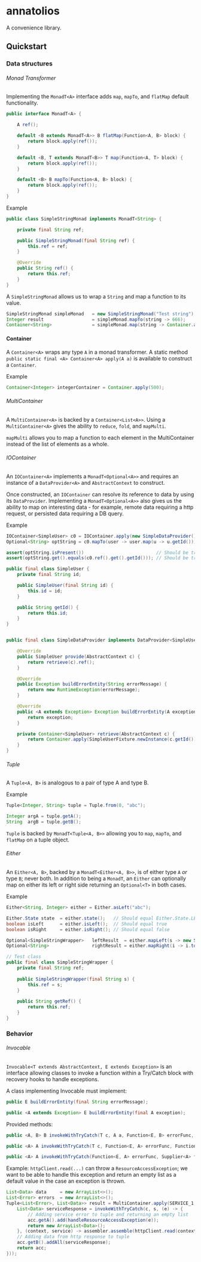 # annatolios

A convenience library.

## Quickstart

### Data structures

###### Monad Transformer


Implementing the ```MonadT<A>``` interface adds ```map```, ```mapTo```, and ```flatMap``` default functionality.

```java
public interface MonadT<A> {

    A ref();

    default <B extends MonadT<A>> B flatMap(Function<A, B> block) {
        return block.apply(ref());
    }

    default <B, T extends MonadT<B>> T map(Function<A, T> block) {
        return block.apply(ref());
    }

    default <B> B mapTo(Function<A, B> block) {
        return block.apply(ref());
    }
}
```

Example

```java
public class SimpleStringMonad implements MonadT<String> {

    private final String ref;

    public SimpleStringMonad(final String ref) {
        this.ref = ref;
    }

    @Override
    public String ref() {
        return this.ref;
    }
}
```

A ```SimpleStringMonad``` allows us to wrap a ```String``` and map a function to its value.

```java
SimpleStringMonad simpleMonad   = new SimpleStringMonad("Test string");
Integer result                  = simpleMonad.mapTo(string -> 666);
Container<String>               = simpleMonad.map(string -> Container.apply(string));
```

#### Container

A ```Container<A>``` wraps any type ```A``` in a monad transformer. A static method ```public static final <A> Container<A> apply(A a)``` is available to construct a ```Container```.

Example

```java
Container<Integer> integerContainer = Container.apply(500);

```

###### MultiContainer  

A ```MultiContainer<A>``` is backed by a ```Container<List<A>>```. Using a ```MultiContainer<A>``` gives the ability to ```reduce```, ```fold```, and ```mapMulti```.

```mapMulti``` allows you to map a function to each element in the MultiContainer instead of the list of elements as a whole.

###### IOContainer

An ```IOContainer<A>``` implements a ```MonadT<Optional<A>>``` and requires an instance of a ```DataProvider<A>``` and ```AbstractContext``` to construct.

Once constructed, an ```IOContainer``` can resolve its reference to data by using its ```DataProvider```. Implementing a ```MonadT<Optional<A>>``` also gives us the ability to map on interesting data - for example, remote data requiring a http request, or persisted data requiring a DB query.

Example

```java
IOContainer<SimpleUser> c0 = IOContainer.apply(new SimpleDataProvider(), new AbstractContext(UUID.randomUUID().toString()));
Optional<String> optString = c0.mapTo(user -> user.map(u -> u.getId()));    // Extracting the user ID

assert(optString.isPresent())                           // Should be true
assert(optString.get().equals(c0.ref().get().getId())); // Should be true
```

```java
public final class SimpleUser {
    private final String id;

    public SimpleUser(final String id) {
        this.id = id;
    }

    public String getId() {
        return this.id;
    }
}


public final class SimpleDataProvider implements DataProvider<SimpleUser> {

    @Override
    public SimpleUser provide(AbstractContext c) {
        return retrieve(c).ref();
    }

    @Override
    public Exception buildErrorEntity(String errorMessage) {
        return new RuntimeException(errorMessage);
    }

    @Override
    public <A extends Exception> Exception buildErrorEntity(A exception) {
        return exception;
    }

    private Container<SimpleUser> retrieve(AbstractContext c) {
        return Container.apply(SimpleUserFixture.newInstance(c.getId()));
    }
}
```

###### Tuple

A ```Tuple<A, B>``` is analogous to a pair of type A and type B.

Example

```java
Tuple<Integer, String> tuple = Tuple.from(0, "abc");

Integer argA = tuple.getA();
String  argB = tuple.getB();
```

```Tuple``` is backed by ```MonadT<Tuple<A, B>>``` allowing you to ```map```, ```mapTo```, and ```flatMap``` on a tuple object.

###### Either

An ```Either<A, B>```, backed by a ```MonadT<Either<A, B>>```, is of either type ```A``` _or_ type ```B```; never both. In
addition to being a ```MonadT```, an ```Either``` can optionally map on either its left or right side returning an ```Optional<T>``` in both cases.

Example

```java
Either<String, Integer> either = Either.asLeft("abc");

Either.State state  = either.state();   // Should equal Either.State.LEFT
boolean isLeft      = either.isLeft();  // Should equal true
boolean isRight     = either.isRight(); // Should equal false

Optional<SimpleStringWrapper>   leftResult  = either.mapLeft(s -> new SimpleStringWrapper(s));  // Should be defined
Optional<String>                rightResult = either.mapRight(i -> i.toString());               // Should be empty

// Test class
public final class SimpleStringWrapper {
    private final String ref;
    
    public SimpleStringWrapper(final String s) {
        this.ref = s;
    }
    
    public String getRef() {
        return this.ref;
    }
}
```
### Behavior

###### Invocable

```Invocable<T extends AbstractContext, E extends Exception>``` is an interface allowing classes to invoke a function within a Try/Catch block with recovery hooks to handle exceptions. 

A class implementing Invocable must implement:

```java
public E buildErrorEntity(final String errorMessage);

public <A extends Exception> E buildErrorEntity(final A exception);
```

Provided methods:

```java
public <A, B> B invokeWithTryCatch(T c, A a, Function<E, B> errorFunc, BiFunction<T, A, B> func)

public <A> A invokeWithTryCatch(T c, Function<E, A> errorFunc, Function<T, A> func)

public <A> A invokeWithTryCatch(Function<E, A> errorFunc, Supplier<A> func)
```

Example: ```httpClient.read(...)``` can throw a ```ResourceAccessException```; we want to be able to handle this exception and return an empty list as a default value in the case an exception is thrown.

```java
List<Data> data     = new ArrayList<>();
List<Error> errors  = new ArrayList<>();
Tuple<List<Error>, List<Data>> result = MultiContainer.apply(SERVICE_1, SERVICE_2, SERVICE_3).fold(Tuple.from(errors, facts), ((acc, s) -> {
    List<Data> serviceResponse = invokeWithTryCatch(c, s, (e) -> {
        // Adding service error to tuple and returning an empty list
        acc.getA().add(handleResourceAccessException(e));
        return new ArrayList<Data>();
    }, (context, service) -> assembler.assemble(httpClient.read(context, service)));
    // Adding data from http response to tuple
    acc.getB().addAll(serviceResponse);
    return acc;
}));
```